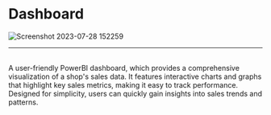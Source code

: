 # Dashboard
<!-- ![Screenshot 2023-07-28 152259] (https://github.com/EmmaAnalyst/PowerBI_Sales_Board/blob/main/image/sales_dashboard.png) -->
![Screenshot 2023-07-28 152259](https://github.com/yashdoshi12/Sales_report_using_PowerBi/assets/39629707/23e117f3-fd1d-4c0b-a0a7-391795d3ca79)

<!-- ![Shop Sales Dashboard] (https://github.com/EmmaAnalyst/PowerBI_Sales_Board/blob/main/image/sales_dashboard.png) -->

<hr />
<br />
A user-friendly PowerBI dashboard, which provides a comprehensive visualization of a shop's sales data. It features interactive charts and graphs that highlight key sales metrics, making it easy to track performance. Designed for simplicity, users can quickly gain insights into sales trends and patterns.